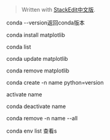 > Written with [StackEdit中文版](https://stackedit.cn/).

conda --version返回conda版本
 
 conda install matplotlib

conda list 

conda update matplotlib

conda remove matplotlib

conda create -n name python=version

activate name

conda deactivate name

conda remove -n name --all

conda env list 查看s
<!--stackedit_data:
eyJoaXN0b3J5IjpbMTU5NzQ2ODcxOF19
-->